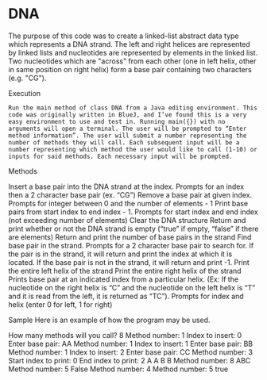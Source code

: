 # DNA
The purpose of this code was to create a linked-list abstract data type which represents a DNA strand. The left and right helices are represented by linked lists and nucleotides are represented by elements in the linked list. Two nucleotides which are "across" from each other (one in left helix, other in same position on right helix) form a base pair containing two characters (e.g. "CG").

Execution

	Run the main method of class DNA from a Java editing environment. This code was originally written in BlueJ, and I’ve found this is a very easy environment to use and test in. Running main({}) with no arguments will open a terminal. The user will be prompted to “Enter method information”. The user will submit a number representing the number of methods they will call. Each subsequent input will be a number representing which method the user would like to call (1-10) or inputs for said methods. Each necessary input will be prompted.

Methods

Insert a base pair into the DNA strand at the index. Prompts for an index then a 2 character base pair (ex. “CG”)
Remove a base pair at given index. Prompts for integer between 0 and the number of elements - 1
Print base pairs from start index to end index - 1. Prompts for start index and end index (not exceeding number of elements)
Clear the DNA structure
Return and print whether or not the DNA strand is empty (“true” if empty, “false” if there are elements)
Return and print the number of base pairs in the strand
Find base pair in the strand. Prompts for a 2 character base pair to search for. If the pair is in the strand, it will return and print the index at which it is located. If the base pair is not in the strand, it will return and print -1.
Print the entire left helix of the strand
Print the entire right helix of the strand
 Prints base pair at an indicated index from a particular helix. (Ex: If the nucleotide on the right helix is “C” and the nucleotide on the left helix is “T” and it is read from the left, it is returned as “TC”). Prompts for index and helix (enter 0 for left, 1 for right)

Sample
Here is an example of how the program may be used.

How many methods will you call? 
8
Method number: 1
Index to insert: 0
Enter base pair: AA
Method number: 1
Index to insert: 1
Enter base pair: BB
Method number: 1
Index to insert: 2
Enter base pair: CC
Method number: 3
Start index to print: 0
End index to print: 2
A
A
B
B
Method number: 8
ABC
Method number: 5
False
Method number: 4
Method number: 5
true

